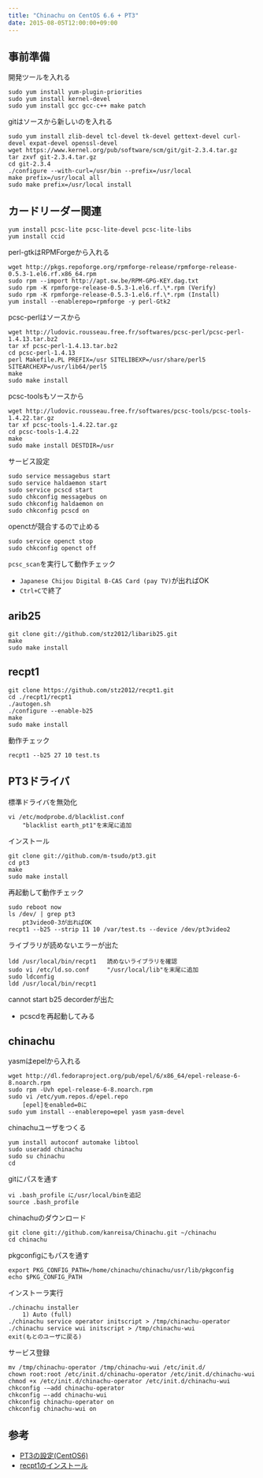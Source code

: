 ```yaml
---
title: "Chinachu on CentOS 6.6 + PT3"
date: 2015-08-05T12:00:00+09:00
---
```


事前準備
----

開発ツールを入れる

	sudo yum install yum-plugin-priorities
	sudo yum install kernel-devel
	sudo yum install gcc gcc-c++ make patch

gitはソースから新しいのを入れる

	sudo yum install zlib-devel tcl-devel tk-devel gettext-devel curl-devel expat-devel openssl-devel
	wget https://www.kernel.org/pub/software/scm/git/git-2.3.4.tar.gz
	tar zxvf git-2.3.4.tar.gz
	cd git-2.3.4
	./configure --with-curl=/usr/bin --prefix=/usr/local
	make prefix=/usr/local all
	sudo make prefix=/usr/local install

カードリーダー関連
----

	yum install pcsc-lite pcsc-lite-devel pcsc-lite-libs
	yum install ccid

perl-gtkはRPMForgeから入れる

	wget http://pkgs.repoforge.org/rpmforge-release/rpmforge-release-0.5.3-1.el6.rf.x86_64.rpm
	sudo rpm --import http://apt.sw.be/RPM-GPG-KEY.dag.txt
	sudo rpm -K rpmforge-release-0.5.3-1.el6.rf.\*.rpm (Verify)
	sudo rpm -K rpmforge-release-0.5.3-1.el6.rf.\*.rpm (Install)
	yum install --enablerepo=rpmforge -y perl-Gtk2

pcsc-perlはソースから

	wget http://ludovic.rousseau.free.fr/softwares/pcsc-perl/pcsc-perl-1.4.13.tar.bz2
	tar xf pcsc-perl-1.4.13.tar.bz2
	cd pcsc-perl-1.4.13
	perl Makefile.PL PREFIX=/usr SITELIBEXP=/usr/share/perl5 SITEARCHEXP=/usr/lib64/perl5
	make
	sudo make install

pcsc-toolsもソースから

	wget http://ludovic.rousseau.free.fr/softwares/pcsc-tools/pcsc-tools-1.4.22.tar.gz
	tar xf pcsc-tools-1.4.22.tar.gz
	cd pcsc-tools-1.4.22
	make
	sudo make install DESTDIR=/usr

サービス設定

	sudo service messagebus start
	sudo service haldaemon start
	sudo service pcscd start
	sudo chkconfig messagebus on
	sudo chkconfig haldaemon on
	sudo chkconfig pcscd on

openctが競合するので止める

	sudo service openct stop
	sudo chkconfig openct off

`pcsc_scan`を実行して動作チェック

* `Japanese Chijou Digital B-CAS Card (pay TV)`が出ればOK
* `Ctrl+C`で終了

arib25
----

	git clone git://github.com/stz2012/libarib25.git
	make
	sudo make install

recpt1
----

	git clone https://github.com/stz2012/recpt1.git
	cd ./recpt1/recpt1
	./autogen.sh
	./configure --enable-b25
	make
	sudo make install

動作チェック

	recpt1 --b25 27 10 test.ts

PT3ドライバ
----

標準ドライバを無効化

	vi /etc/modprobe.d/blacklist.conf
		"blacklist earth_pt1"を末尾に追加

インストール

	git clone git://github.com/m-tsudo/pt3.git
	cd pt3
	make
	sudo make install

再起動して動作チェック

	sudo reboot now
	ls /dev/ | grep pt3
		pt3video0-3が出ればOK
	recpt1 --b25 --strip 11 10 /var/test.ts --device /dev/pt3video2

ライブラリが読めないエラーが出た

	ldd /usr/local/bin/recpt1	読めないライブラリを確認
	sudo vi /etc/ld.so.conf		"/usr/local/lib"を末尾に追加
	sudo ldconfig
	ldd /usr/local/bin/recpt1

cannot start b25 decorderが出た

* pcscdを再起動してみる

chinachu
----

yasmはepelから入れる

	wget http://dl.fedoraproject.org/pub/epel/6/x86_64/epel-release-6-8.noarch.rpm
	sudo rpm -Uvh epel-release-6-8.noarch.rpm
	sudo vi /etc/yum.repos.d/epel.repo
		[epel]をenabled=0に
	sudo yum install --enablerepo=epel yasm yasm-devel

chinachuユーザをつくる

	yum install autoconf automake libtool
	sudo useradd chinachu
	sudo su chinachu
	cd

gitにパスを通す

	vi .bash_profile に/usr/local/binを追記
	source .bash_profile

chinachuのダウンロード

	git clone git://github.com/kanreisa/Chinachu.git ~/chinachu
	cd chinachu

pkgconfigにもパスを通す

	export PKG_CONFIG_PATH=/home/chinachu/chinachu/usr/lib/pkgconfig
	echo $PKG_CONFIG_PATH

インストーラ実行

	./chinachu installer
		1) Auto (full)
	./chinachu service operator initscript > /tmp/chinachu-operator
	./chinachu service wui initscript > /tmp/chinachu-wui
	exit(もとのユーザに戻る)

サービス登録

	mv /tmp/chinachu-operator /tmp/chinachu-wui /etc/init.d/
	chown root:root /etc/init.d/chinachu-operator /etc/init.d/chinachu-wui
	chmod +x /etc/init.d/chinachu-operator /etc/init.d/chinachu-wui
	chkconfig -–add chinachu-operator
	chkconfig –-add chinachu-wui
	chkconfig chinachu-operator on
	chkconfig chinachu-wui on

参考
----

* [PT3の設定(CentOS6)](http://d.hatena.ne.jp/kt_hiro/20130113/1358051168)
* [recpt1のインストール](http://memo.saitodev.com/home/linux_pt2/recpt1/)
